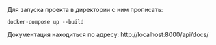 Для запуска проекта в директории с ним прописать:

`docker-compose up --build`

Документация находиться по адресу:
http://localhost:8000/api/docs/

